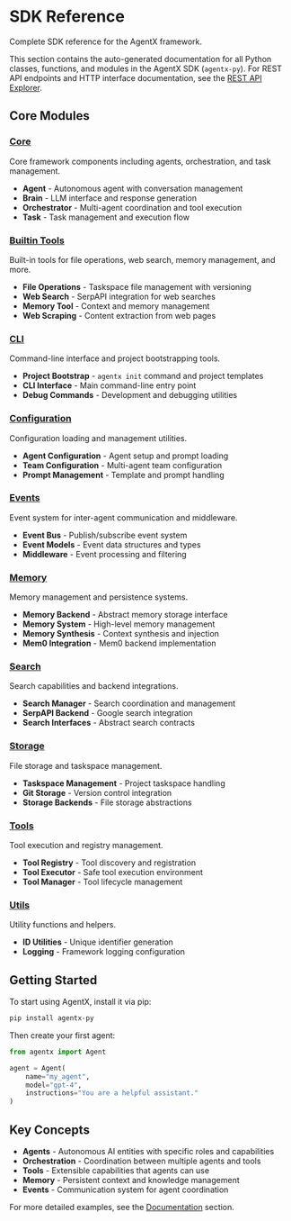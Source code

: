 # SDK Reference

Complete SDK reference for the AgentX framework.

This section contains the auto-generated documentation for all Python classes, functions, and modules in the AgentX SDK (`agentx-py`). For REST API endpoints and HTTP interface documentation, see the [REST API Explorer](/api-explorer).

## Core Modules

### [Core](/api/core)

Core framework components including agents, orchestration, and task management.

- **Agent** - Autonomous agent with conversation management
- **Brain** - LLM interface and response generation
- **Orchestrator** - Multi-agent coordination and tool execution
- **Task** - Task management and execution flow

### [Builtin Tools](/api/builtin_tools)

Built-in tools for file operations, web search, memory management, and more.

- **File Operations** - Taskspace file management with versioning
- **Web Search** - SerpAPI integration for web searches
- **Memory Tool** - Context and memory management
- **Web Scraping** - Content extraction from web pages

### [CLI](/api/cli)

Command-line interface and project bootstrapping tools.

- **Project Bootstrap** - `agentx init` command and project templates
- **CLI Interface** - Main command-line entry point
- **Debug Commands** - Development and debugging utilities

### [Configuration](/api/config)

Configuration loading and management utilities.

- **Agent Configuration** - Agent setup and prompt loading
- **Team Configuration** - Multi-agent team configuration
- **Prompt Management** - Template and prompt handling

### [Events](/api/event)

Event system for inter-agent communication and middleware.

- **Event Bus** - Publish/subscribe event system
- **Event Models** - Event data structures and types
- **Middleware** - Event processing and filtering

### [Memory](/api/memory)

Memory management and persistence systems.

- **Memory Backend** - Abstract memory storage interface
- **Memory System** - High-level memory management
- **Memory Synthesis** - Context synthesis and injection
- **Mem0 Integration** - Mem0 backend implementation

### [Search](/api/search)

Search capabilities and backend integrations.

- **Search Manager** - Search coordination and management
- **SerpAPI Backend** - Google search integration
- **Search Interfaces** - Abstract search contracts

### [Storage](/api/storage)

File storage and taskspace management.

- **Taskspace Management** - Project taskspace handling
- **Git Storage** - Version control integration
- **Storage Backends** - File storage abstractions

### [Tools](/api/tool)

Tool execution and registry management.

- **Tool Registry** - Tool discovery and registration
- **Tool Executor** - Safe tool execution environment
- **Tool Manager** - Tool lifecycle management

### [Utils](/api/utils)

Utility functions and helpers.

- **ID Utilities** - Unique identifier generation
- **Logging** - Framework logging configuration

## Getting Started

To start using AgentX, install it via pip:

```bash
pip install agentx-py
```

Then create your first agent:

```python
from agentx import Agent

agent = Agent(
    name="my_agent",
    model="gpt-4",
    instructions="You are a helpful assistant."
)
```

## Key Concepts

- **Agents** - Autonomous AI entities with specific roles and capabilities
- **Orchestration** - Coordination between multiple agents and tools
- **Tools** - Extensible capabilities that agents can use
- **Memory** - Persistent context and knowledge management
- **Events** - Communication system for agent coordination

For more detailed examples, see the [Documentation](/docs) section.
